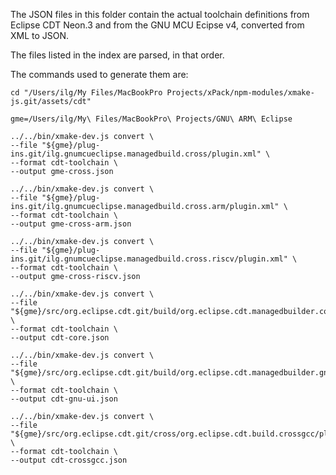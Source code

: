 The JSON files in this folder contain the actual toolchain definitions from Eclipse CDT Neon.3 and from the GNU MCU Ecipse v4, converted from XML to JSON.

The files listed in the index are parsed, in that order.

The commands used to generate them are:

```
cd "/Users/ilg/My Files/MacBookPro Projects/xPack/npm-modules/xmake-js.git/assets/cdt"

gme=/Users/ilg/My\ Files/MacBookPro\ Projects/GNU\ ARM\ Eclipse

../../bin/xmake-dev.js convert \
--file "${gme}/plug-ins.git/ilg.gnumcueclipse.managedbuild.cross/plugin.xml" \
--format cdt-toolchain \
--output gme-cross.json

../../bin/xmake-dev.js convert \
--file "${gme}/plug-ins.git/ilg.gnumcueclipse.managedbuild.cross.arm/plugin.xml" \
--format cdt-toolchain \
--output gme-cross-arm.json

../../bin/xmake-dev.js convert \
--file "${gme}/plug-ins.git/ilg.gnumcueclipse.managedbuild.cross.riscv/plugin.xml" \
--format cdt-toolchain \
--output gme-cross-riscv.json

../../bin/xmake-dev.js convert \
--file "${gme}/src/org.eclipse.cdt.git/build/org.eclipse.cdt.managedbuilder.core/plugin.xml" \
--format cdt-toolchain \
--output cdt-core.json

../../bin/xmake-dev.js convert \
--file "${gme}/src/org.eclipse.cdt.git/build/org.eclipse.cdt.managedbuilder.gnu.ui/plugin.xml" \
--format cdt-toolchain \
--output cdt-gnu-ui.json

../../bin/xmake-dev.js convert \
--file "${gme}/src/org.eclipse.cdt.git/cross/org.eclipse.cdt.build.crossgcc/plugin.xml" \
--format cdt-toolchain \
--output cdt-crossgcc.json

```
